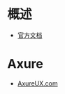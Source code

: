 # 概述

* [官方文档]()

<!-- <img src="/assets/images/01.png"/> -->

<!-- 需求分析、PRD撰写、UI设计、交互体验 -->

<!-- CRM、GitHub搜项目、imooc搜项目 -->

# Axure

* [AxureUX.com](http://www.axureux.com/home/freeworks.html)

